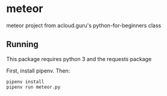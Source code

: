 # meteor
meteor project from acloud.guru's python-for-beginners class

## Running
This package requires python 3 and the requests package

First, install pipenv. Then:

```
pipenv install
pipenv run meteor.py
```